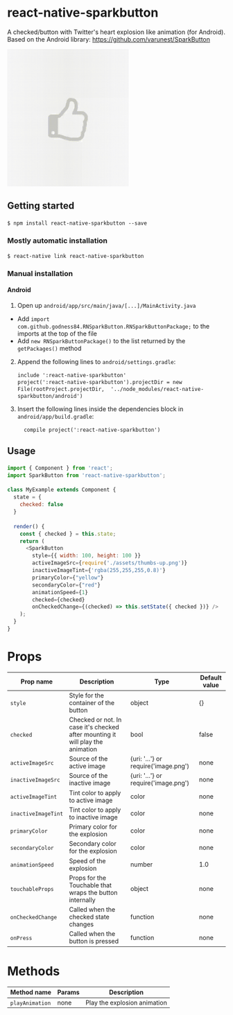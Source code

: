 
# react-native-sparkbutton

A checked/button with Twitter's heart explosion like animation (for Android).
Based on the Android library: https://github.com/varunest/SparkButton

<img src="./art/showcase.gif" width="280" />

## Getting started

`$ npm install react-native-sparkbutton --save`

### Mostly automatic installation

`$ react-native link react-native-sparkbutton`

### Manual installation


#### Android

1. Open up `android/app/src/main/java/[...]/MainActivity.java`
  - Add `import com.github.godness84.RNSparkButton.RNSparkButtonPackage;` to the imports at the top of the file
  - Add `new RNSparkButtonPackage()` to the list returned by the `getPackages()` method
2. Append the following lines to `android/settings.gradle`:
  	```
  	include ':react-native-sparkbutton'
  	project(':react-native-sparkbutton').projectDir = new File(rootProject.projectDir, 	'../node_modules/react-native-sparkbutton/android')
  	```
3. Insert the following lines inside the dependencies block in `android/app/build.gradle`:
  	```
      compile project(':react-native-sparkbutton')
  	```


## Usage

```javascript
import { Component } from 'react';
import SparkButton from 'react-native-sparkbutton';

class MyExample extends Component {
  state = {
    checked: false
  }

  render() {
    const { checked } = this.state;
    return (
      <SparkButton        
        style={{ width: 100, height: 100 }}
        activeImageSrc={require('./assets/thumbs-up.png')}
        inactiveImageTint={'rgba(255,255,255,0.8)'}
        primaryColor={"yellow"}
        secondaryColor={"red"}
        animationSpeed={1}
        checked={checked}
        onCheckedChange={(checked) => this.setState({ checked })} />
    );
  }
}
```

# Props

Prop name             | Description   | Type      | Default value
----------------------|---------------|-----------|--------------
`style`               | Style for the container of the button | object | {}
`checked`             | Checked or not. In case it's checked after mounting it will play the animation | bool | false
`activeImageSrc`      | Source of the active image | {uri: '...'} or require('image.png') | none
`inactiveImageSrc`    | Source of the inactive image | {uri: '...'} or require('image.png') | none
`activeImageTint`     | Tint color to apply to active image | color | none
`inactiveImageTint`   | Tint color to apply to inactive image | color | none
`primaryColor`        | Primary color for the explosion | color | none
`secondaryColor`      | Secondary color for the explosion | color | none
`animationSpeed`      | Speed of the explosion | number | 1.0
`touchableProps`      | Props for the Touchable that wraps the button internally | object | none
`onCheckedChange`     | Called when the checked state changes | function | none
`onPress`             | Called when the button is pressed | function | none

# Methods

Method name           | Params                          | Description
----------------------|---------------------------------|------------
`playAnimation`       | none | Play the explosion animation

